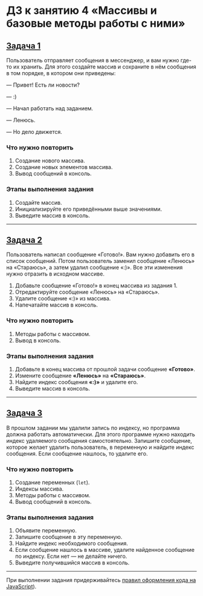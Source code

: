 # ДЗ к занятию 4 «Массивы и базовые методы работы с ними»

## [Задача 1](./task-1.js)

Пользователь отправляет сообщения в мессенджер, и вам нужно где-то их хранить. Для этого создайте массив и сохраните в нём сообщения в том порядке, в котором они приведены:

— Привет! Есть ли новости?

— :)

— Начал работать над заданием.

— Ленюсь.

— Но дело движется.

### Что нужно повторить

1. Создание нового массива.
2. Создание новых элементов массива.
3. Вывод сообщений в консоль.

### Этапы выполнения задания

1. Создайте массив.
2. Инициализируйте его приведёнными выше значениями.
3. Выведите массив в консоль.

---

## [Задача 2](./task-2.js)

Пользователь написал сообщение «Готово!». Вам нужно добавить его в список сообщений. Потом пользователь заменил сообщение «Ленюсь» на «Стараюсь», а затем удалил сообщение «:)». Все эти изменения нужно отразить в исходном массиве.

1. Добавьте сообщение «Готово!» в конец массива из задания 1. 
2. Отредактируйте сообщение «Ленюсь» на «Стараюсь». 
3. Удалите сообщение «:)» из массива. 
4. Напечатайте массив в консоль.

### Что нужно повторить

1. Методы работы с массивом.
2. Вывод в консоль.

### Этапы выполнения задания

1. Добавьте в конец массива от прошлой задачи сообщение **«Готово»**.
2. Измените сообщение **«Ленюсь»** на **«Стараюсь»**.
3. Найдите индекс сообщения **«:)»** и удалите его.
4. Выведите массив в консоль.

---

## [Задача 3](./task-3.js)

В прошлом задании мы удалили запись по индексу, но программа должна работать автоматически. Для этого программе нужно находить индекс удаляемого сообщения самостоятельно. Запишите сообщение, которое желает удалить пользователь, в переменную и найдите индекс сообщения. Если сообщение нашлось, то удалите его.

### Что нужно повторить

1. Создание переменных (`let`).
2. Индексы массива.
3. Методы работы с массивом.
4. Вывод сообщений в консоль.

### Этапы выполнения задания

1. Объявите переменную.
2. Запишите сообщение в эту переменную.
3. Найдите индекс необходимого сообщения.
4. Если сообщение нашлось в массиве, удалите найденное сообщение по индексу. Если нет — не делайте ничего.
5. Выведите получившийся массив в консоль.

---

При выполнении задания придерживайтесь [правил оформления кода на JavaScript](https://github.com/netology-code/pb-homeworks/blob/master/codestyle.md)).